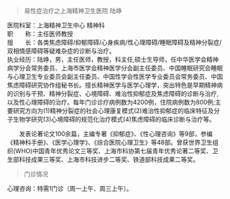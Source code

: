 >易性症治疗之上海精神卫生医院 陆峥  

医院科室：上海精神卫生中心 精神科  
职　　称：主任医师教授  
擅　　长：各类焦虑障碍/抑郁障碍/心身疾病/性心理障碍/睡眠障碍及精神分裂症/双相情感障碍等疑难杂症的诊断与治疗。  
执业经历：陆峥，男，主任医师，教授，科主任,硕士生导师，任中华医学会精神病学分会常务委员、上海市医学会精神医学分会副主任委员、中国睡眠研究会睡眠与心理卫生专业委员会副主任委员、中国性学会性医学专业委员会常务委员、中国焦虑障碍研究协作组秘书长。擅长精神医学与医学心理学，突出特色是早期精神病的识别与干预、精神分裂症、心境障碍、难治性抑郁症及焦虑障碍的诊断与治疗,以及性心理障碍的治疗。每年门诊诊疗病例数为4200例，住院病例数为800例;主要研究方向为(1)精神分裂症的社会心理康复模式(2)难治性抑郁症的临床特征及分子生物学研究(3)心境障碍的规范化治疗模式(4)焦虑障碍的临床诊断与治疗等。  
  
　　发表论著论文100余篇，主编专著《抑郁症》、《性心理咨询》等9部，参编《精神科手册》、《医学心理学》、《综合医院心理卫生》等48部。曾获世界卫生组织(WHO)中国青年优秀论文三等奖、上海市科协第七届青年优秀论著二等奖、卫生部科技成果三等奖、上海市科技进步二等奖、铁道部科技成果二等奖。 
 >门诊情况  
 
心理咨询：特需1门诊（周一上午、周三上午）。  
 

